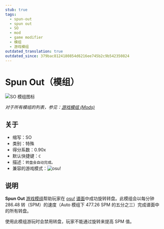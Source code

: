 ```yaml
---
stub: true
tags:
  - spun-out
  - spun out
  - SO
  - mod
  - game modifier
  - 模组
  - 游戏模组
outdated_translation: true
outdated_since: 379bac8124180854d6216ee745b2c9b542350824
---
```


# Spun Out（模组）

![SO 模组图标](/wiki/shared/mods/SO.png "Spun Out (SO) 模组图标")

*对于所有模组的列表，参见：[游戏模组 (Mods)](/wiki/Gameplay/Game_modifier)*

## 关于

- 缩写：SO
- 类别：特殊
- 得分系数：0.90x
- 默认快捷键：`C`
- 描述：`转盘会自动完成。`
- 兼容的游戏模式：![][osu!]

## 说明

**Spun Out** [游戏模组](/wiki/Gameplay/Game_modifier)帮助玩家在 [osu!](/wiki/Game_mode/osu!) [谱面](/wiki/Beatmap)中成功旋转转盘。此模组会以每分钟 286.48 转（SPM）的速度（Auto 模组下 477.26 SPM 的五分之三）完成谱面中的所有转盘。

使用此模组游玩时会禁用转盘，玩家不能通过旋转来提高 SPM 值。

[osu!]: /wiki/shared/mode/osu.png "osu!"
